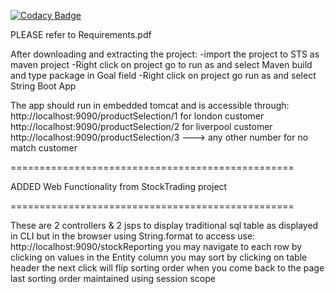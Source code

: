 [![Codacy Badge](https://api.codacy.com/project/badge/Grade/839324d80bb34b09964c67ae85f32750)](https://www.codacy.com/app/java2ee5/SpringMVC_Demo?utm_source=github.com&amp;utm_medium=referral&amp;utm_content=aneecebanoun/SpringMVC_Demo&amp;utm_campaign=Badge_Grade)

PLEASE refer to Requirements.pdf

After downloading and extracting the project:
-import the project to STS as maven project
-Right click on project go to run as and select Maven build and type package in Goal field
-Right click on project go run as and select String Boot App

The app should run in embedded tomcat and is accessible through:
http://localhost:9090/productSelection/1
for london customer 
http://localhost:9090/productSelection/2
for liverpool customer 
http://localhost:9090/productSelection/3 ---> any other number
for no match customer 

=================================================

ADDED Web Functionality from StockTrading project

=================================================

These are 2 controllers & 2 jsps to display traditional sql table as displayed in CLI but in the browser using String.format
to access use:
http://localhost:9090/stockReporting
you may navigate to each row by clicking on values in the Entity column
you may sort by clicking on table header the next click will flip sorting order
when you come back to the page last sorting order maintained using session scope 

